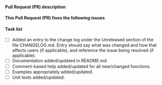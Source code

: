 <!--
    Thanks for submitting a Pull Request (PR) to this project.
    Your contribution to this project is greatly appreciated!

    Please make sure the PR title is short but a descriptive
    summary of the PR,
    e.g "String arrays where not allowed if it had un unsupported value map".

    You may remove this comment block, and the other comment blocks,
    but please keep the headers and the task list.
-->

#### Pull Request (PR) description

<!--
    Replace this comment block with a description of your PR.
-->

#### This Pull Request (PR) fixes the following issues

<!--
    Replace this comment block with the list of issues or n/a.
    Use format:
    - Fixes #123
    - Fixes #124
-->

#### Task list

<!--
    To aid community reviewers in reviewing and merging your PR, please take
    the time to run through the below checklist and make sure your PR has
    everything updated as required.

    Change to [x] for each task in the task list that applies to your pull
    request (PR). For those task that don't apply to you pull request (PR),
    leave those as is.
-->

- [ ] Added an entry to the change log under the Unreleased section of the
      file CHANGELOG.md. Entry should say what was changed and how that
      affects users (if applicable), and reference the issue being resolved
      (if applicable).
- [ ] Documentation added/updated in README.md.
- [ ] Comment-based help added/updated for all new/changed functions.
- [ ] Examples appropriately added/updated.
- [ ] Unit tests added/updated.
